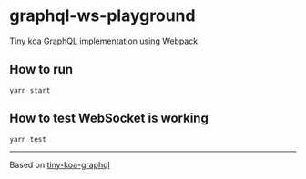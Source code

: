 # graphql-ws-playground

Tiny koa GraphQL implementation using Webpack

## How to run

```
yarn start
```

## How to test WebSocket is working
```
yarn test
```

---

Based on [tiny-koa-graphql](https://github.com/sibelius/tiny-koa-graphql)
